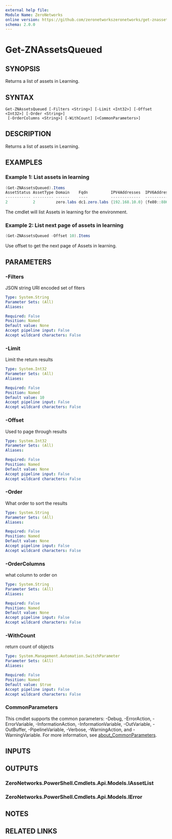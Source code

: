 ```yaml
---
external help file:
Module Name: ZeroNetworks
online version: https://github.com/zeronetworkszeronetworks/get-znassetsqueued
schema: 2.0.0
---
```


# Get-ZNAssetsQueued

## SYNOPSIS
Returns a list of assets in Learning.

## SYNTAX

```
Get-ZNAssetsQueued [-Filters <String>] [-Limit <Int32>] [-Offset <Int32>] [-Order <String>]
 [-OrderColumns <String>] [-WithCount] [<CommonParameters>]
```

## DESCRIPTION
Returns a list of assets in Learning.

## EXAMPLES

### Example 1: List assets in learning
```powershell
(Get-ZNAssetsQueued).Items
AssetStatus AssetType Domain    Fqdn          IPV4Addresses  IPV6Addresses               Id           Name OperatingSystem                   ProtectionState Source
----------- --------- ------    ----          -------------  -------------               --           ---- ---------------                   --------------- ------
2           2         zero.labs dc1.zero.labs {192.168.10.0} {fe80::8863:40e6:ced3:75a8} a:a:ZgBWOMyc DC1  Windows Server 2012 R2 Datacenter 5               3
```

The cmdlet will list Assets in learning for the environment.

### Example 2: List next page of assets in learning
```powershell
(Get-ZNAssetsQueued -Offset 10).Items

```

Use offset to get the next page of Assets in learning.

## PARAMETERS

### -Filters
JSON string URI encoded set of fiters

```yaml
Type: System.String
Parameter Sets: (All)
Aliases:

Required: False
Position: Named
Default value: None
Accept pipeline input: False
Accept wildcard characters: False
```

### -Limit
Limit the return results

```yaml
Type: System.Int32
Parameter Sets: (All)
Aliases:

Required: False
Position: Named
Default value: 10
Accept pipeline input: False
Accept wildcard characters: False
```

### -Offset
Used to page through results

```yaml
Type: System.Int32
Parameter Sets: (All)
Aliases:

Required: False
Position: Named
Default value: None
Accept pipeline input: False
Accept wildcard characters: False
```

### -Order
What order to sort the results

```yaml
Type: System.String
Parameter Sets: (All)
Aliases:

Required: False
Position: Named
Default value: None
Accept pipeline input: False
Accept wildcard characters: False
```

### -OrderColumns
what column to order on

```yaml
Type: System.String
Parameter Sets: (All)
Aliases:

Required: False
Position: Named
Default value: None
Accept pipeline input: False
Accept wildcard characters: False
```

### -WithCount
return count of objects

```yaml
Type: System.Management.Automation.SwitchParameter
Parameter Sets: (All)
Aliases:

Required: False
Position: Named
Default value: $true
Accept pipeline input: False
Accept wildcard characters: False
```

### CommonParameters
This cmdlet supports the common parameters: -Debug, -ErrorAction, -ErrorVariable, -InformationAction, -InformationVariable, -OutVariable, -OutBuffer, -PipelineVariable, -Verbose, -WarningAction, and -WarningVariable. For more information, see [about_CommonParameters](http://go.microsoft.com/fwlink/?LinkID=113216).

## INPUTS

## OUTPUTS

### ZeroNetworks.PowerShell.Cmdlets.Api.Models.IAssetList

### ZeroNetworks.PowerShell.Cmdlets.Api.Models.IError

## NOTES

## RELATED LINKS

